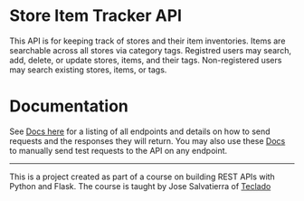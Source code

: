 # Store Item Tracker API

This API is for keeping track of stores and their item inventories. Items are searchable across all stores via category tags. Registred users may search, add, delete, or update stores, items, and their tags. Non-registered users may search existing stores, items, or tags. 

# Documentation

See [Docs here](https://store-item-tracker-api.onrender.com/swagger-ui) for a listing of all endpoints and details on how to send requests and the responses they will return. 
You may also use these [Docs](https://store-item-tracker-api.onrender.com/swagger-ui) to manually send test requests to the API on any endpoint. 


----

This is a project created as part of a course on building REST APIs with Python and Flask. The course is taught by Jose Salvatierra of [Teclado](https://github.com/tecladocode)

